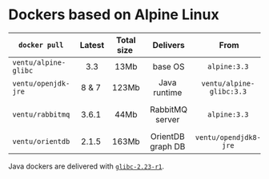 # Dockers based on Alpine Linux

`docker pull` | Latest | Total size | Delivers | From | Dependencies
 ---- |:---:|:---:|:---:|:---:| ---
`ventu/alpine-glibc` | 3.3 | 13Mb | base OS | `alpine:3.3` | [`glibc-2.23-r1`][glibc-2.23-r1]
`ventu/openjdk-jre` | 8 & 7 | 123Mb | Java runtime | `ventu/alpine-glibc:3.3` | `openjdk8-jre` via `apk`
`ventu/rabbitmq` | 3.6.1 | 44Mb | RabbitMQ server | `alpine:3.3` | `rabbitmq-3.6.1`, `erlang-18.1-r5` via `apk` 
`ventu/orientdb` | 2.1.5 | 163Mb | OrientDB graph DB | `ventu/opendjdk8-jre` | `orientdb-2.1.5`

Java dockers are delivered with [`glibc-2.23-r1`][glibc-2.23-r1].

[glibc-2.23-r1]: https://github.com/andyshinn/alpine-pkg-glibc/releases/tag/2.23-r1
